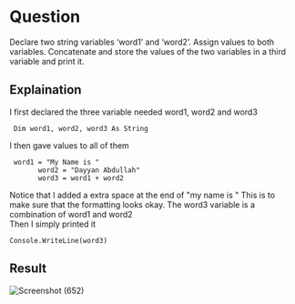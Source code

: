 # Question
Declare two string variables ‘word1’ and ‘word2’. Assign values to both variables.
Concatenate and store the values of the two variables in a third variable and print it.

## Explaination
I first declared the three variable needed word1, word2 and word3
```
 Dim word1, word2, word3 As String
 ```
 
 I then gave values to all of them
 ```
  word1 = "My Name is "
        word2 = "Dayyan Abdullah"
        word3 = word1 + word2
```
Notice that I added a extra space at the end of "my name is " This is to make sure that the formatting looks okay. The word3 variable is a combination of word1 and word2
<br>
Then I simply printed it
```
Console.WriteLine(word3)
```

## Result

![Screenshot (652)](https://user-images.githubusercontent.com/79893903/130955350-11818c21-c929-4927-be41-79cf842d2e59.png)
